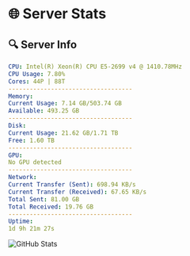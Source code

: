 # 🌐 Server Stats
## 🔍 Server Info
```yaml
CPU: Intel(R) Xeon(R) CPU E5-2699 v4 @ 1410.78MHz
CPU Usage: 7.80%
Cores: 44P | 88T
-----------------------------------
Memory:
Current Usage: 7.14 GB/503.74 GB
Available: 493.25 GB
-----------------------------------
Disk:
Current Usage: 21.62 GB/1.71 TB
Free: 1.60 TB
-----------------------------------
GPU:
No GPU detected
-----------------------------------
Network:
Current Transfer (Sent): 698.94 KB/s
Current Transfer (Received): 67.65 KB/s
Total Sent: 81.00 GB
Total Received: 19.76 GB
-----------------------------------
Uptime:
1d 9h 21m 27s
```
![GitHub Stats](https://img.shields.io/badge/Updated-2025-04-21_02:30:15-blue)